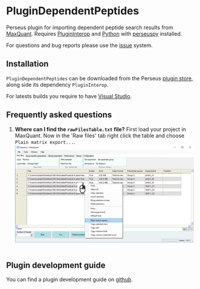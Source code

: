 # PluginDependentPeptides

Perseus plugin for importing dependent peptide search results
from [MaxQuant](https://www.biochem.mpg.de/5111795/maxquant).
Requires [PluginInterop](https://github.com/jdrudolph/PluginInterop)
and [Python](https://www.python.org/) with
[perseuspy](https://www.github.com/jdrudolph/perseuspy) installed.

For questions and bug reports please use the [issue](https://github.com/jdrudolph/plugindependentpeptides/issues) system.

## Installation

`PluginDependentPeptides` can be downloaded from the
Perseus [plugin store](http://www.coxdocs.org/doku.php?id=perseus:user:plugins:store#available_plugins), along side its dependency `PluginInterop`.

For latests builds you require to have [Visual Studio](https://www.visualstudio.com/downloads/).

## Frequently asked questions

1. **Where can I find the `rawFilesTable.txt` file?** First load your project in MaxQuant.
   Now in the 'Raw files' tab right click the table and choose `Plain matrix export...`.
   ![rawFilesTable.txt](/img/rawfilestable.png)

## Plugin development guide

You can find a plugin development guide on [github](https://github.com/jdrudolph/PluginTutorial).
